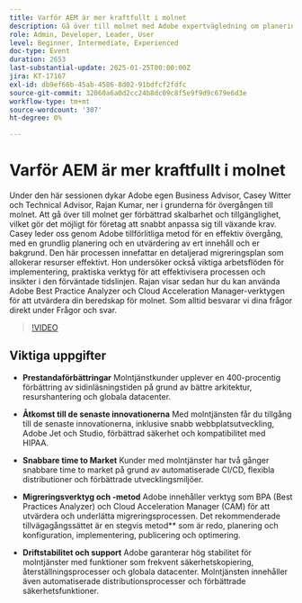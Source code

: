 ```yaml
---
title: Varför AEM är mer kraftfullt i molnet
description: Gå över till molnet med Adobe expertvägledning om planering, migrering och bedömning av beredskap
role: Admin, Developer, Leader, User
level: Beginner, Intermediate, Experienced
doc-type: Event
duration: 2653
last-substantial-update: 2025-01-25T00:00:00Z
jira: KT-17167
exl-id: db9ef66b-45ab-4586-8d02-91bdfcf2fdfc
source-git-commit: 32060a6a0d2cc24b8dc09c8f5e9f9d9c679e6d3e
workflow-type: tm+mt
source-wordcount: '307'
ht-degree: 0%

---
```


# Varför AEM är mer kraftfullt i molnet

Under den här sessionen dykar Adobe egen Business Advisor, Casey Witter och Technical Advisor, Rajan Kumar, ner i grunderna för övergången till molnet. Att gå över till molnet ger förbättrad skalbarhet och tillgänglighet, vilket gör det möjligt för företag att snabbt anpassa sig till växande krav. Casey leder oss genom Adobe tillförlitliga metod för en effektiv övergång, med en grundlig planering och en utvärdering av ert innehåll och er bakgrund. Den här processen innefattar en detaljerad migreringsplan som allokerar resurser effektivt. Hon undersöker också viktiga arbetsflöden för implementering, praktiska verktyg för att effektivisera processen och insikter i den förväntade tidslinjen. Rajan visar sedan hur du kan använda Adobe Best Practice Analyzer och Cloud Acceleration Manager-verktygen för att utvärdera din beredskap för molnet. Som alltid besvarar vi dina frågor direkt under Frågor och svar.

>[!VIDEO](https://video.tv.adobe.com/v/3443023/?learn=on&enablevpops)

## Viktiga uppgifter

* **Prestandaförbättringar** Molntjänstkunder upplever en 400-procentig förbättring av sidinläsningstiden på grund av bättre arkitektur, resurshantering och globala datacenter.

* **Åtkomst till de senaste innovationerna** Med molntjänsten får du tillgång till de senaste innovationerna, inklusive snabb webbplatsutveckling, Adobe Jet och Studio, förbättrad säkerhet och kompatibilitet med HIPAA.

* **Snabbare time to Market** Kunder med molntjänster har två gånger snabbare time to market på grund av automatiserade CI/CD, flexibla distributioner och förbättrade utvecklingsmiljöer.

* **Migreringsverktyg och -metod** Adobe innehåller verktyg som BPA (Best Practices Analyzer) och Cloud Acceleration Manager (CAM) för att utvärdera och underlätta migreringsprocessen. Det rekommenderade tillvägagångssättet är en stegvis metod** som är redo, planering och konfiguration, implementering, publicering och optimering.

* **Driftstabilitet och support** Adobe garanterar hög stabilitet för molntjänster med funktioner som frekvent säkerhetskopiering, återställningsprocesser och globala datacenter. Molntjänsten innehåller även automatiserade distributionsprocesser och förbättrade säkerhetsfunktioner.


